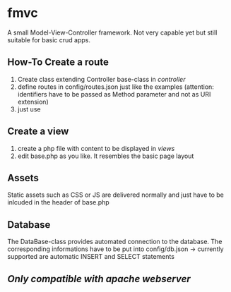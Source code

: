 # fmvc
A small Model-View-Controller framework.
Not very capable yet but still suitable for basic crud apps.

## How-To Create a route
1. Create class extending Controller base-class in _controller_
2. define routes in config/routes.json just like the examples (attention: identifiers have to be passed as Method parameter and not as URI extension)
3. just use

## Create a view
1. create a php file with content to be displayed in _views_
2. edit base.php as you like. It resembles the basic page layout

## Assets
Static assets such as CSS or JS are delivered normally and just have to be inlcuded in the header of base.php

## Database
The DataBase-class provides automated connection to the database.
The corresponding informations have to be put into config/db.json
 -> currently supported are automatic INSERT and SELECT statements
## _Only compatible with apache webserver_
